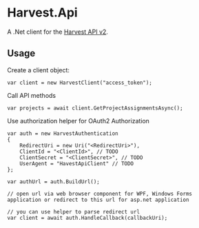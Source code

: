 # Harvest.Api

A .Net client for the [Harvest API v2][0].

Usage
-----
Create a client object:

    var client = new HarvestClient("access_token");

Call API methods

    var projects = await client.GetProjectAssignmentsAsync();
    
Use authorization helper for OAuth2 Authorization
    
    var auth = new HarvestAuthentication
    {
        RedirectUri = new Uri("<RedirectUri>"),
        ClientId = "<ClientId>", // TODO
        ClientSecret = "<ClientSecret>", // TODO
        UserAgent = "HavestApiClient" // TODO
    };
    
    var authUrl = auth.BuildUrl();
    
    // open url via web browser component for WPF, Windows Forms application or redirect to this url for asp.net application

    // you can use helper to parse redirect url 
    var client = await auth.HandleCallback(callbackUri);
    

[0]:https://help.getharvest.com/api-v2/

